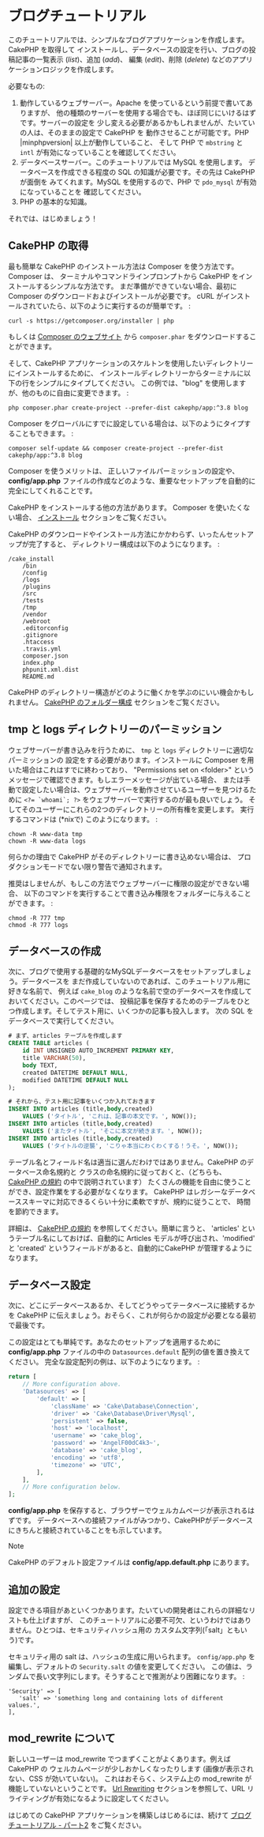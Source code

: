 # ブログチュートリアル

このチュートリアルでは、シンプルなブログアプリケーションを作成します。CakePHP を取得して
インストールし、データベースの設定を行い、ブログの投稿記事の一覧表示 (*list*)、追加 (*add*)、
編集 (*edit*)、削除 (*delete*) などのアプリケーションロジックを作成します。

必要なもの:

1.  動作しているウェブサーバー。Apache を使っているという前提で書いてありますが、
    他の種類のサーバーを使用する場合でも、ほぼ同じにいけるはずです。サーバーの設定を
    少し変える必要があるかもしれませんが、たいていの人は、そのままの設定で CakePHP を
    動作させることが可能です。PHP |minphpversion| 以上が動作していること、
    そして PHP で `mbstring` と `intl` が有効になっていることを確認してください。
2.  データベースサーバー。このチュートリアルでは MySQL を使用します。
    データベースを作成できる程度の SQL の知識が必要です。その先は CakePHP が面倒を
    みてくれます。MySQL を使用するので、PHP で `pdo_mysql` が有効になっていることを
    確認してください。
3.  PHP の基本的な知識。

それでは、はじめましょう！

## CakePHP の取得

最も簡単な CakePHP のインストール方法は Composer を使う方法です。Composer は、
ターミナルやコマンドラインプロンプトから CakePHP をインストールするシンプルな方法です。
まだ準備ができていない場合、最初に Composer のダウンロードおよびインストールが必要です。
cURL がインストールされていたら、以下のように実行するのが簡単です。 :

    curl -s https://getcomposer.org/installer | php

もしくは [Composer のウェブサイト](https://getcomposer.org/download/)
から `composer.phar` をダウンロードすることができます。

そして、CakePHP アプリケーションのスケルトンを使用したいディレクトリーにインストールするために、
インストールディレクトリーからターミナルに以下の行をシンプルにタイプしてください。
この例では、"blog" を使用しますが、他のものに自由に変更できます。 :

    php composer.phar create-project --prefer-dist cakephp/app:^3.8 blog

Composer をグローバルにすでに設定している場合は、以下のようにタイプすることもできます。 :

    composer self-update && composer create-project --prefer-dist cakephp/app:^3.8 blog

Composer を使うメリットは、 正しいファイルパーミッションの設定や、 **config/app.php**
ファイルの作成などのような、重要なセットアップを自動的に完全にしてくれることです。

CakePHP をインストールする他の方法があります。 Composer を使いたくない場合、
[インストール](../../installation) セクションをご覧ください。

CakePHP のダウンロードやインストール方法にかかわらず、いったんセットアップが完了すると、
ディレクトリー構成は以下のようになります。 :

    /cake_install
        /bin
        /config
        /logs
        /plugins
        /src
        /tests
        /tmp
        /vendor
        /webroot
        .editorconfig
        .gitignore
        .htaccess
        .travis.yml
        composer.json
        index.php
        phpunit.xml.dist
        README.md

CakePHP のディレクトリー構造がどのように働くかを学ぶのにいい機会かもしれません。
[CakePHP のフォルダー構成](../../intro/cakephp-folder-structure) セクションをご覧ください。

## tmp と logs ディレクトリーのパーミッション

ウェブサーバーが書き込みを行うために、 `tmp` と `logs` ディレクトリーに適切なパーミッションの
設定をする必要があります。インストールに Composer を用いた場合はこれはすでに終わっており、
"Permissions set on \<folder\>" というメッセージで確認できます。もしエラーメッセージが出ている場合、
または手動で設定したい場合は、ウェブサーバーを動作させているユーザーを見つけるために
`` <?= `whoami`; ?> `` をウェブサーバーで実行するのが最も良いでしょう。
そしてそのユーザーにこれらの2つのディレクトリーの所有権を変更します。
実行するコマンドは (\*nixで) このようになります。 :

    chown -R www-data tmp
    chown -R www-data logs

何らかの理由で CakePHP がそのディレクトリーに書き込めない場合は、
プロダクションモードでない限り警告で通知されます。

推奨はしませんが、もしこの方法でウェブサーバーに権限の設定ができない場合、
以下のコマンドを実行することで書き込み権限をフォルダーに与えることができます。 :

    chmod -R 777 tmp
    chmod -R 777 logs

## データベースの作成

次に、ブログで使用する基礎的なMySQLデータベースをセットアップしましょう。データベースを
まだ作成していないのであれば、このチュートリアル用に好きな名前で、
例えば `cake_blog` のような名前で空のデータベースを作成しておいてください。このページでは、
投稿記事を保存するためのテーブルをひとつ作成します。そしてテスト用に、いくつかの記事も投入します。
次の SQL をデータベースで実行してください。

``` sql
# まず、articles テーブルを作成します
CREATE TABLE articles (
    id INT UNSIGNED AUTO_INCREMENT PRIMARY KEY,
    title VARCHAR(50),
    body TEXT,
    created DATETIME DEFAULT NULL,
    modified DATETIME DEFAULT NULL
);

# それから、テスト用に記事をいくつか入れておきます
INSERT INTO articles (title,body,created)
    VALUES ('タイトル', 'これは、記事の本文です。', NOW());
INSERT INTO articles (title,body,created)
    VALUES ('またタイトル', 'そこに本文が続きます。', NOW());
INSERT INTO articles (title,body,created)
    VALUES ('タイトルの逆襲', 'こりゃ本当にわくわくする！うそ。', NOW());
```

テーブル名とフィールド名は適当に選んだわけではありません。CakePHP のデータベース命名規約と
クラスの命名規約に従っておくと、（どちらも、 [CakePHP の規約](../../intro/conventions) の中で説明されています）
たくさんの機能を自由に使うことができ、設定作業をする必要がなくなります。
CakePHP はレガシーなデータベーススキーマに対応できるくらい十分に柔軟ですが、規約に従うことで、
時間を節約できます。

詳細は、 [CakePHP の規約](../../intro/conventions) を参照してください。簡単に言うと、
'articles' というテーブル名にしておけば、自動的に Articles モデルが呼び出され、'modified' と
'created' というフィールドがあると、自動的にCakePHP が管理するようになります。

## データベース設定

次に、どこにデータベースあるか、そしてどうやってテータベースに接続するかを CakePHP
に伝えましょう。おそらく、これが何らかの設定が必要となる最初で最後です。

この設定はとても単純です。あなたのセットアップを適用するために **config/app.php**
ファイルの中の `Datasources.default` 配列の値を置き換えてください。
完全な設定配列の例は、以下のようになります。 :

``` php
return [
    // More configuration above.
    'Datasources' => [
        'default' => [
            'className' => 'Cake\Database\Connection',
            'driver' => 'Cake\Database\Driver\Mysql',
            'persistent' => false,
            'host' => 'localhost',
            'username' => 'cake_blog',
            'password' => 'AngelF00dC4k3~',
            'database' => 'cake_blog',
            'encoding' => 'utf8',
            'timezone' => 'UTC',
        ],
    ],
    // More configuration below.
];
```

**config/app.php** を保存すると、ブラウザーでウェルカムページが表示されるはずです。
データベースへの接続ファイルがみつかり、CakePHPがデータベースにきちんと接続されていることをも示しています。

> [!NOTE]
> CakePHP のデフォルト設定ファイルは **config/app.default.php** にあります。

## 追加の設定

設定できる項目があといくつかあります。たいていの開発者はこれらの詳細なリストも仕上げますが、
このチュートリアルに必要不可欠、というわけではありません。ひとつは、セキュリティハッシュ用の
カスタム文字列(「salt」ともいう)です。

セキュリティ用の salt は、ハッシュの生成に用いられます。 `config/app.php` を
編集し、デフォルトの `Security.salt` の値を変更してください。
この値は、ランダムで長い文字列にします。そうすることで推測がより困難になります。 :

``` text
'Security' => [
   'salt' => 'something long and containing lots of different values.',
],
```

## mod_rewrite について

新しいユーザーは mod_rewrite でつまずくことがよくあります。例えば CakePHP の
ウェルカムページが少しおかしくなったりします (画像が表示されない、CSS が効いていない)。
これはおそらく、システム上の mod_rewrite が機能していないということです。
[Url Rewriting](../../installation#url-rewriting) セクションを参照して、URL リライティングが有効になるように設定してください。

はじめての CakePHP アプリケーションを構築しはじめるには、続けて
[ブログチュートリアル - パート2](../../tutorials-and-examples/blog/part-two)
をご覧ください。
